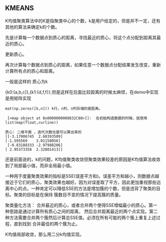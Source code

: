 ## KMEANS
K均值聚类算法中的K是指聚类中心的个数，k是用户给定的，但是并不一定，还有其他的算法来确定k的个数。

先是计算每一个数据点到质心的距离，寻找最近的质心，将这个点分配到距离其最近的质心。

更新质心。

再次计算每个数据点到质心的距离，如果任意一个数据点分配结果发生改变，重新计算所有点的质心和距离。


一般是这样的 质心为k

{k0:[a,b,c]},{k1:{d,f,f}},但是这样在后面比较距离的时候太麻烦，在demo中实现是用矩阵实现

    mat(np.zeros([k,n])) k行，n列，n列存储的是距离。
    
     [<map object at 0x0000000008832C88>]]:  在初始构造数据的时候，就使用list(map(float,curline))
    
    质心: 二维平面 ，迭代次数也是可以算出来的
    [[-3.17006745  2.60393509]
    [-1.595569    3.01158056]
     [-0.83188333 -2.97988206]
    [ 2.95373358  2.32801413]]
    
还是前面说的，k的问题，K均值聚类收敛但聚类效果较差的原因是K均值算法收敛到了局部最小值，而非全局最小值。

一种用于度量聚类效果的指标是SSE(误差平方和)。误差平方和越小，则数据点越接近于它们的质心，聚类效果也越好。因为对误差取了平方，因此更加重视那些远离中心的点。一种肯定可以降低SSE的方法是增加簇的个数，但是违背了聚类的目标。聚类的目标是在保持
簇数目不变的情况下提高簇的质量。

聚类量化方法： 合并最近的质心，或者合并两个使得SSE增幅最小的质心。第一种思路是通过计算所有质心之间的距离，
然后合并距离最近的两个点实现。第二种方法需要合并两个簇然后计算总SSE值。必须在所有可能的两个簇上重复上述过程，直到找到
合并最佳的两个簇为止。

K均值局部收敛，那么用二分k均值实现。
